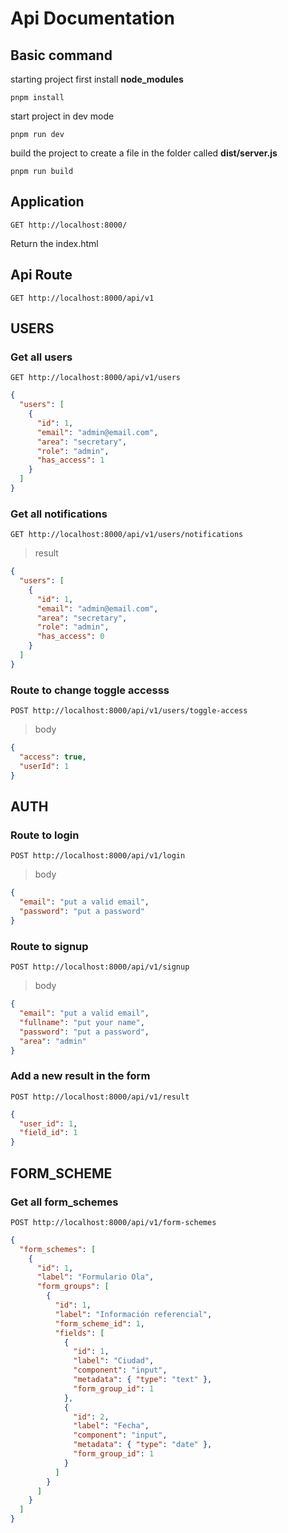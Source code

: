 # Api Documentation

## Basic command

starting project first install **node_modules**

`pnpm install`

start project in dev mode

`pnpm run dev`

build the project to create a file in the folder called **dist/server.js**

`pnpm run build`

## Application

`GET http://localhost:8000/`

Return the index.html

## Api Route

`GET http://localhost:8000/api/v1`

## USERS

### **Get all users**

`GET http://localhost:8000/api/v1/users`

```json
{
  "users": [
    {
      "id": 1,
      "email": "admin@email.com",
      "area": "secretary",
      "role": "admin",
      "has_access": 1
    }
  ]
}
```

### **Get all notifications**

`GET http://localhost:8000/api/v1/users/notifications`

> result

```json
{
  "users": [
    {
      "id": 1,
      "email": "admin@email.com",
      "area": "secretary",
      "role": "admin",
      "has_access": 0
    }
  ]
}
```

### **Route to change toggle accesss**

`POST http://localhost:8000/api/v1/users/toggle-access`

> body

```json
{
  "access": true,
  "userId": 1
}
```

## AUTH

### **Route to login**

`POST http://localhost:8000/api/v1/login`

> body

```json
{
  "email": "put a valid email",
  "password": "put a password"
}
```

### **Route to signup**

`POST http://localhost:8000/api/v1/signup`

> body

```json
{
  "email": "put a valid email",
  "fullname": "put your name",
  "password": "put a password",
  "area": "admin"
}
```

### Add a new result in the form

`POST http://localhost:8000/api/v1/result`

```json
{
  "user_id": 1,
  "field_id": 1
}
```

## FORM_SCHEME

### **Get all form_schemes**

`POST http://localhost:8000/api/v1/form-schemes`

```json
{
  "form_schemes": [
    {
      "id": 1,
      "label": "Formulario Ola",
      "form_groups": [
        {
          "id": 1,
          "label": "Información referencial",
          "form_scheme_id": 1,
          "fields": [
            {
              "id": 1,
              "label": "Ciudad",
              "component": "input",
              "metadata": { "type": "text" },
              "form_group_id": 1
            },
            {
              "id": 2,
              "label": "Fecha",
              "component": "input",
              "metadata": { "type": "date" },
              "form_group_id": 1
            }
          ]
        }
      ]
    }
  ]
}
```
